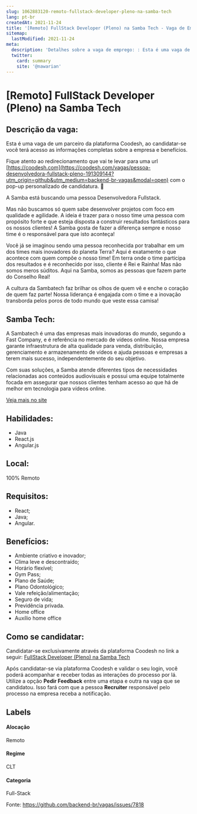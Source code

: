```yaml
---
slug: 1062883120-remoto-fullstack-developer-pleno-na-samba-tech
lang: pt-br
createdAt: 2021-11-24
title: '[Remoto] FullStack Developer (Pleno) na Samba Tech - Vaga de Emprego'
sitemap:
  lastModified: 2021-11-24
meta:
  description: 'Detalhes sobre a vaga de emprego: : Esta é uma vaga de um parceiro da plataforma Coodesh, ao candidatar-se você terá acesso as informações completas sobre a empresa e benefícios.  Fique atento ao redirecionamento que vai te levar para uma url [https://coodesh.com](https://coodesh.com/vagas/pessoa-desenvolvedora-fullstack-pleno-191309144?utm_origin=github&utm_medium=backend-br-vagas&modal=open) com o pop-up personalizado de candidatura. 👋 <p>A Samba está buscando uma pessoa Desenvolvedora Fullstack.</p> <p>Mas não buscamos só quem sabe desenvolver projetos com foco em qualidade e agilidade. A ideia é trazer para o nosso time uma pessoa com propósito forte e que esteja disposta a construir resultados fantásticos para os nossos clientes! A Samba gosta de fazer a diferença sempre e nosso time é o responsável para que isto aconteça!</p> <p>Você já se imaginou sendo uma pessoa reconhecida por trabalhar em um dos times mais inovadores do planeta Terra? Aqui é exatamente o que acontece com quem compõe o nosso time! Em terra onde o time participa dos resultados e é reconhecido por isso, cliente é Rei e Rainha! Mas não somos meros súditos. Aqui na Samba, somos as pessoas que fazem parte do Conselho Real!</p> <p>A cultura da Sambatech faz brilhar os olhos de quem vê e enche o coração de quem faz parte! Nossa liderança é engajada com o time e a inovação transborda pelos poros de todo mundo que veste essa camisa!</p> <p></p>'
  twitter:
    card: summary
    site: '@nawarian'
---
```


# [Remoto] FullStack Developer (Pleno) na Samba Tech

## Descrição da vaga: 
Esta é uma vaga de um parceiro da plataforma Coodesh, ao candidatar-se você terá acesso as informações completas sobre a empresa e benefícios.


Fique atento ao redirecionamento que vai te levar para uma url [https://coodesh.com](https://coodesh.com/vagas/pessoa-desenvolvedora-fullstack-pleno-191309144?utm_origin=github&utm_medium=backend-br-vagas&modal=open) com o pop-up personalizado de candidatura. 👋
<p>A Samba está buscando uma pessoa Desenvolvedora Fullstack.</p>
<p>Mas não buscamos só quem sabe desenvolver projetos com foco em qualidade e agilidade. A ideia é trazer para o nosso time uma pessoa com propósito forte e que esteja disposta a construir resultados fantásticos para os nossos clientes! A Samba gosta de fazer a diferença sempre e nosso time é o responsável para que isto aconteça!</p>
<p>Você já se imaginou sendo uma pessoa reconhecida por trabalhar em um dos times mais inovadores do planeta Terra? Aqui é exatamente o que acontece com quem compõe o nosso time! Em terra onde o time participa dos resultados e é reconhecido por isso, cliente é Rei e Rainha! Mas não somos meros súditos. Aqui na Samba, somos as pessoas que fazem parte do Conselho Real!</p>
<p>A cultura da Sambatech faz brilhar os olhos de quem vê e enche o coração de quem faz parte! Nossa liderança é engajada com o time e a inovação transborda pelos poros de todo mundo que veste essa camisa!</p>
<p></p>

## Samba Tech: 
 <p>A Sambatech é uma das empresas mais inovadoras do mundo, segundo a Fast Company, e é referência no mercado de vídeos online. Nossa empresa garante infraestrutura de alta qualidade para venda, distribuição, gerenciamento e armazenamento de vídeos e ajuda pessoas e empresas a terem mais sucesso, independentemente do seu objetivo.</p>
<p>Com suas soluções, a Samba atende diferentes tipos de necessidades relacionadas aos conteúdos audiovisuais e possui uma equipe totalmente focada em assegurar que nossos clientes tenham acesso ao que há de melhor em tecnologia para vídeos online.&nbsp;&nbsp;&nbsp;</p><a href='https://coodesh.com/empresas/samba-tech'>Veja mais no site</a>

 ## Habilidades: 
 - Java 
- React.js 
- Angular.js
## Local: 
 100% Remoto
## Requisitos: 
 - React; 
- Java; 
- Angular.

## Benefícios: 
 - Ambiente criativo e inovador; 
- Clima leve e descontraído; 
- Horário flexível; 
- Gym Pass;  
- Plano de Saúde; 
- Plano Odontológico; 
- Vale refeição/alimentação; 
- Seguro de vida; 
- Previdência privada. 
- Home office 
- Auxílio home office
## Como se candidatar:
Candidatar-se exclusivamente através da plataforma Coodesh no link a seguir: [FullStack Developer (Pleno) na Samba Tech](https://coodesh.com/vagas/pessoa-desenvolvedora-fullstack-pleno-191309144?utm_origin=github&utm_medium=backend-br-vagas&modal=open)


Após candidatar-se via plataforma Coodesh e validar o seu login, você poderá acompanhar e receber todas as interações do processo por lá. Utilize a opção **Pedir Feedback** entre uma etapa e outra na vaga que se candidatou. Isso fará com que a pessoa **Recruiter** responsável pelo processo na empresa receba a notificação.
## Labels
#### Alocação
Remoto
#### Regime
CLT
#### Categoria
Full-Stack

Fonte: https://github.com/backend-br/vagas/issues/7818